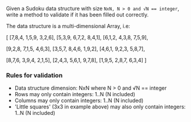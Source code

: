 Given a Sudoku data structure with size `NxN, N > 0 and √N == integer`, write a method to validate if it has been filled out correctly.

The data structure is a multi-dimensional Array, i.e:

[
  [7,8,4,  1,5,9,  3,2,6],
  [5,3,9,  6,7,2,  8,4,1],
  [6,1,2,  4,3,8,  7,5,9],
  
  [9,2,8,  7,1,5,  4,6,3],
  [3,5,7,  8,4,6,  1,9,2],
  [4,6,1,  9,2,3,  5,8,7],
  
  [8,7,6,  3,9,4,  2,1,5],
  [2,4,3,  5,6,1,  9,7,8],
  [1,9,5,  2,8,7,  6,3,4]
]

### Rules for validation

- Data structure dimension: NxN where N > 0 and √N == integer
- Rows may only contain integers: 1..N (N included)
- Columns may only contain integers: 1..N (N included)
- 'Little squares' (3x3 in example above) may also only contain integers: 1..N (N included)